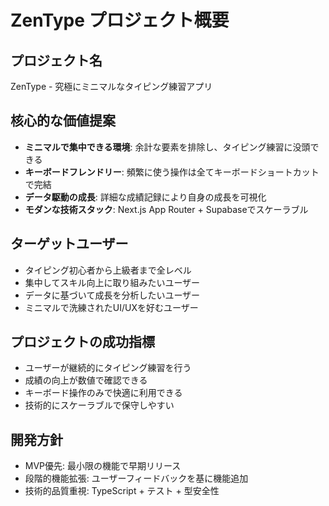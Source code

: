 # ZenType プロジェクト概要

## プロジェクト名
ZenType - 究極にミニマルなタイピング練習アプリ

## 核心的な価値提案
- **ミニマルで集中できる環境**: 余計な要素を排除し、タイピング練習に没頭できる
- **キーボードフレンドリー**: 頻繁に使う操作は全てキーボードショートカットで完結
- **データ駆動の成長**: 詳細な成績記録により自身の成長を可視化
- **モダンな技術スタック**: Next.js App Router + Supabaseでスケーラブル

## ターゲットユーザー
- タイピング初心者から上級者まで全レベル
- 集中してスキル向上に取り組みたいユーザー
- データに基づいて成長を分析したいユーザー
- ミニマルで洗練されたUI/UXを好むユーザー

## プロジェクトの成功指標
- ユーザーが継続的にタイピング練習を行う
- 成績の向上が数値で確認できる
- キーボード操作のみで快適に利用できる
- 技術的にスケーラブルで保守しやすい

## 開発方針
- MVP優先: 最小限の機能で早期リリース
- 段階的機能拡張: ユーザーフィードバックを基に機能追加
- 技術的品質重視: TypeScript + テスト + 型安全性
